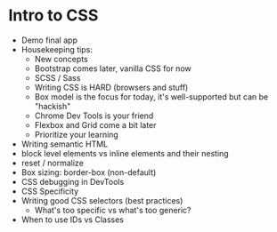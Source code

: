 Intro to CSS
============

- Demo final app
- Housekeeping tips:
  - New concepts
  - Bootstrap comes later, vanilla CSS for now
  - SCSS / Sass
  - Writing CSS is HARD (browsers and stuff)
  - Box model is the focus for today, it's well-supported but can be "hackish"
  - Chrome Dev Tools is your friend
  - Flexbox and Grid come a bit later
  - Prioritize your learning
- Writing semantic HTML
- block level elements vs inline elements and their nesting
- reset / normalize
- Box sizing: border-box (non-default)
- CSS debugging in DevTools
- CSS Specificity
- Writing good CSS selectors (best practices)
  - What's too specific vs what's too generic?
- When to use IDs vs Classes

